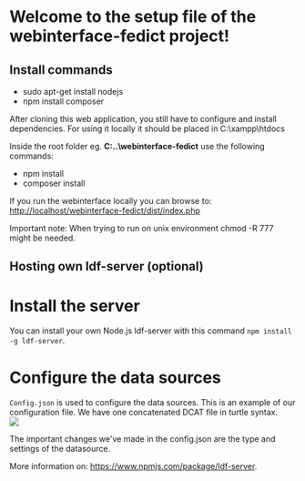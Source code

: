 # Welcome to the setup file of the webinterface-fedict project!



## Install commands
* sudo apt-get install nodejs
* npm install composer


After cloning this web application, you still have to configure and install dependencies.
For using it locally it should be placed in C:\xampp\htdocs

Inside the root folder eg. **C:\..\webinterface-fedict** use the following commands:
* npm install
* composer install

If you run the webinterface locally you can browse to: 
[http://localhost/webinterface-fedict/dist/index.php](http://localhost/webinterface-fedict/dist/index.php)

Important note: When trying to run on unix environment chmod -R 777 might be needed.

## Hosting own ldf-server (optional)

# Install the server

You can install your own Node.js ldf-server with this command ``npm install -g ldf-server``.
 
# Configure the data sources

``Config.json`` is used to configure the data sources.
This is an example of our configuration file.
We have one concatenated DCAT file in turtle syntax.  
![](https://s31.postimg.org/oh8clpfwb/screenshot_datasource.png)

The important changes we've made in the config.json are the type and settings of the datasource.  

More information on: https://www.npmjs.com/package/ldf-server.
